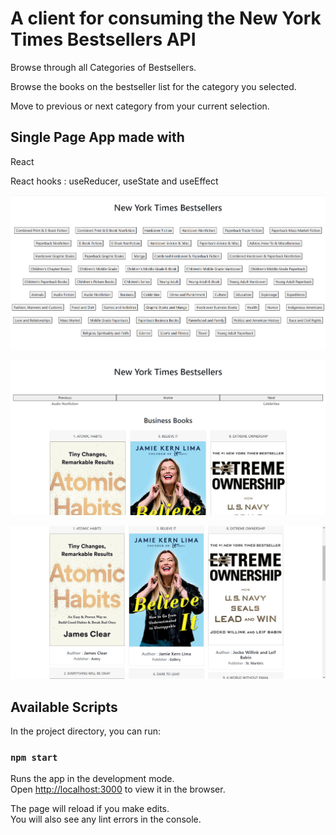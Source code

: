 <h1>A client for consuming the New York Times Bestsellers API</h1>

<p>Browse through all Categories of Bestsellers.</p>
<p>Browse the books on the bestseller list for the category you selected.</p>
<p>Move to previous or next category from your current selection.</p>

<h2>Single Page App made with</h2>
<p>React</p>
<p>React hooks : useReducer, useState and useEffect</p>

![Landing page](./demo_img/page1.png)

![Selected category's page showing all the books](./demo_img/page2.png)

![book tiles](./demo_img/page2-1.png)

## Available Scripts

In the project directory, you can run:

### `npm start`

Runs the app in the development mode.\
Open [http://localhost:3000](http://localhost:3000) to view it in the browser.

The page will reload if you make edits.\
You will also see any lint errors in the console.
